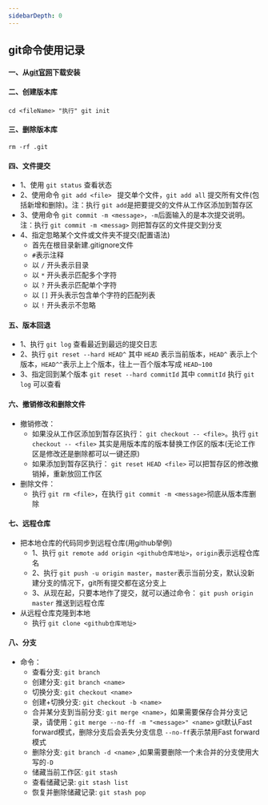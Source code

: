 ```yaml
---
sidebarDepth: 0
---
```


## git命令使用记录

#### 一、从[git官网](https://git-scm.com/downloads)下载安装



#### 二、创建版本库
`cd <fileName> "执行" git init`



#### 三、删除版本库
 `rm -rf .git`



#### 四、文件提交
* 1、使用 `git status` 查看状态
* 2、使用命令 `git add <file> ` 提交单个文件，`git add all` 提交所有文件(包括新增和删除)。注：执行 `git add`是把要提交的文件从工作区添加到暂存区
* 3、使用命令 `git commit -m <message>`，`-m`后面输入的是本次提交说明。注：执行 `git commit -m <messag>` 则把暂存区的文件提交到分支
* 4、指定忽略某个文件或文件夹不提交(配置语法)
    * 首先在根目录新建.gitignore文件
    * `#`表示注释
    * 以 `/` 开头表示目录
    * 以 `*` 开头表示匹配多个字符
    * 以 `?` 开头表示匹配单个字符
    * 以 `[]` 开头表示包含单个字符的匹配列表
    * 以 `!` 开头表示不忽略
    
    

#### 五、版本回退
* 1、执行 `git log` 查看最近到最远的提交日志
* 2、执行 `git reset --hard HEAD^` 其中 `HEAD` 表示当前版本，`HEAD^` 表示上个版本，`HEAD^^`表示上上个版本，往上一百个版本写成 `HEAD~100`
* 3、指定回到某个版本 `git reset --hard commitId` 其中 `commitId` 执行 `git log` 可以查看



#### 六、撤销修改和删除文件
* 撤销修改：
    * 如果没从工作区添加到暂存区执行： `git checkout -- <file>`。执行 `git checkout -- <file>` 其实是用版本库的版本替换工作区的版本(无论工作区是修改还是删除都可以一键还原)
    * 如果添加到暂存区执行： `git reset HEAD <file>` 可以把暂存区的修改撤销掉，重新放回工作区
* 删除文件：
    * 执行 `git rm <file>`，在执行 `git commit -m <message>`彻底从版本库删除



#### 七、远程仓库
* 把本地仓库的代码同步到远程仓库(用github举例)
    * 1、执行 `git remote add origin <github仓库地址>`，`origin`表示远程仓库名
    * 2、执行 `git push -u origin master`，`master`表示当前分支，默认没新建分支的情况下，git所有提交都在这分支上
    * 3、从现在起，只要本地作了提交，就可以通过命令： `git push origin master` 推送到远程仓库
* 从远程仓库克隆到本地
    * 执行 `git clone <github仓库地址>`
    
    

#### 八、分支
* 命令：
    * 查看分支: `git branch`
    * 创建分支: `git branch <name>`
    * 切换分支: `git checkout <name>`
    * 创建+切换分支: `git checkout -b <name>`
    * 合并某分支到当前分支: `git merge <name>`，如果需要保存合并分支记录，请使用：`git merge --no-ff -m "<message>" <name>` git默认Fast forward模式，删除分支后会丢失分支信息 `--no-ff`表示禁用Fast forward模式
    * 删除分支: `git branch -d <name>` ,如果需要删除一个未合并的分支使用大写的`-D`
    * 储藏当前工作区: `git stash`
    * 查看储藏记录: `git stash list`
    * 恢复并删除储藏记录: `git stash pop`
    
